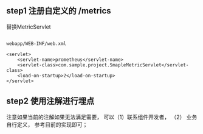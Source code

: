 ## step1 注册自定义的 /metrics

替换MetricServlet

```shell

webapp/WEB-INF/web.xml 

<servlet>
    <servlet-name>prometheus</servlet-name>
    <servlet-class>com.sample.project.SmapleMetricServlet</servlet-class>
    <load-on-startup>2</load-on-startup>
</servlet>
```

## step2 使用注解进行埋点

注意如果当前的注解如果无法满足需要， 可以（1）联系组件开发者， （2） 业务自行定义， 参考目前的实现即可； 
